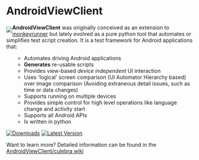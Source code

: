 AndroidViewClient
=================
<a href="#"><img src="https://github.com/dtmilano/AndroidViewClient/wiki/images/culebra-logo-transparent-204x209-rb-border.png" align="left" hspace="0" vspace="6"></a>
**AndroidViewClient** was originally conceived as an extension to [monkeyrunner](http://developer.android.com/tools/help/monkeyrunner_concepts.html) but lately evolved
as a pure python tool that automates or simplifies test script creation.
It is a test framework for Android applications that:
<ul><ul>
    <li>Automates driving Android applications</li>
    <li><b>Generates</b> re-usable scripts</li>
    <li>Provides view-based <i>device independent</i> UI interaction</li>
    <li>Uses 'logical' screen comparison (UI Automator Hierarchy based) over image comparison (Avoiding extraneous 
    detail issues, such as time or data changes)</li>
    <li>Supports running on multiple devices</li>
    <li>Provides simple control for high level operations like language change and activity start</li>
    <li>Supports all Android APIs</li>
    <li>Is written in python</li>
</ul></ul>

[![Downloads](https://img.shields.io/pypi/dm/androidviewclient.svg)](https://pypi.python.org/pypi/androidviewclient/)
[![Latest Version](https://img.shields.io/pypi/v/androidviewclient.svg)](https://pypi.python.org/pypi/androidviewclient/)

Want to learn more? Detailed information can be found in the [AndroidViewClient/culebra wiki](https://github.com/dtmilano/AndroidViewClient/wiki)

